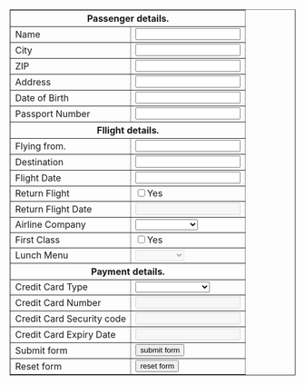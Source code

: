 
<!doctype html>
<html>
<head>
	<script type="text/javascript">
		function validateForm()
		{
			var name = document.getElementById("name");
			if(name.value == "")
			{
				alert("Please enter your name.");
				name.focus();
				return false;
			}
			else
			{
				var regExpName = /^[A-Z][a-z]{2,}\s[A-Z][a-z]+([\s\-][A-Z][a-z]+)*$/;
				if(!regExpName.test(name.value))
				{
					alert("Please enter your name in the correct form. Example: Petar Petrovic.");
					name.focus();
					return false;
				}
			}
			var city = document.getElementById("city");
			if(city.value == "")
			{
				alert("Please enter a city");
				city.focus();
				return false;
			}
			else
			{
				var regExpCity = /^[A-Z][a-z]+(\s[A-Z][a-z]+)*$/;
				if(!regExpCity.test(city.value))
				{
					alert("Please enter a city in a valid form.");
					city.focus();
					return false;
				}
			}
			var zip = document.getElementById("zip");
			if(zip.value == "")
			{
				alert("Please enter your ZIP code.");
				zip.focus();
				return false;
			}
			else
			{
				var regExpZip = /^[1-7][0-9]{4}$/;
				if(!regExpZip.test(zip.value))
				{
					alert("Please enter zip code between 10000-79999.");
					zip.focus();
					return false;
				}
			}
			var address = document.getElementById("address");
			if(address.value == "")
			{
				alert("Please enter your address");
				address.focus();
				return false;
			}
			else
			{
				var regExpAddress = /^[A-Z][a-z]+(\s[A-Z][a-z]+)*\s[1-9][0-9]{0,2}[a-z]?$/;
				if(!regExpAddress.test(address.value))
				{
					alert("Please enter address in the correct form. Example: Milesavska 9a.");
					address.focus();
					return false;
				}
			}
			var birthdate = document.getElementById("birthdate");
			if(birthdate.value == "")
			{
				alert("Please enter your date of birth.");
				birthdate.focus();
				return false;
			}
			else
			{
				var regExpBirthdate = /^((19[0-9][0-9])|(20((0[0-9])|1[0-8])))[\/]((0[1-9])|(1[0-2]))[\/](([0-2][1-9])|(3[01]))$/;
				if(!regExpBirthdate.test(birthdate.value))
				{
					alert("Please enter the date of your flight in the correct yyyy/mm/dd format.");
					birthdate.focus();
					return false;
				}
			}
			var passnum = document.getElementById("passnum");
			if(passnum.value == "")
			{
				alert("Please enter your passport number");
				passnum.focus();
				return false;
			}
			else
			{
				var regExpPassnum = /^[0-9]{3}([A-Za-z0-9]){6}$/
				if(!regExpPassnum.test(passnum.value))
				{
					alert("Please enter your passport number in the correct form. Example: 000xxxxxx.");
					passnum.focus();
					return false;
				}
			}
			var flyingfrom = document.getElementById("flyingfrom");
			if(flyingfrom.value == "")
			{
				alert("Please enter where you are flying from.");
				flyingfrom.focus();
				return false;
			}
			else
			{
				var regExpFlyingfrom = /^[A-Z][a-z]+(\s[A-Z][a-z]+)*$/;
				if(!regExpFlyingfrom.test(flyingfrom.value))
				{
					alert("Please enter where you are flying from in the correct format.");
					flyingfrom.focus();
					return false;
				}
			}
			var destination = document.getElementById("destination");
			if(destination.value == "")
			{
				alert("Please enter where your destination.");
				destination.focus();
				return false;
			}
			else
			{
				var regExpDestination = /^[A-Z][a-z]+(\s[A-Z][a-z]+)*$/;
				if(!regExpDestination.test(destination.value))
				{
					alert("Please enter where your destination in the correct format.");
					destination.focus();
					return false;
				}
			}
			var flightdate = document.getElementById("flightdate");
			if(flightdate.value == "")
			{
				alert("Please enter the date of your flight.");
				flightdate.focus();
				return false;
			}
			else
			{
				var regExpFlightdate = /^20((1[89])|([2-9]{2}))[\/]((0[1-9])|(1[0-2]))[\/](([0-2][1-9])|(3[01]))$/;
				if(!regExpFlightdate.test(flightdate.value))
				{
					alert("Please enter the date of your flight in the correct yyyy/mm/dd form.");
					flightdate.focus();
					return false;
				}
			}
			if(document.getElementById("returnflight").checked)
			{
				if(document.getElementById("returnflightdate").value == "")
				{
					alert("Please enter the date of your return flight.");
					returnflightdate.focus();
					return false;
				}
				else
				{
				var regExpReturnflightdate = /^20((1[89])|([2-9]{2}))[\/]((0[1-9])|(1[12]))[\/](([0-2][1-9])|(3[01]))$/;
				if(!regExpReturnflightdate.test(document.getElementById("returnflightdate").value))
				{
					alert("Please enter the date of your return flight in the correct yyyy/mm/dd form.");
					returnflightdate.focus();
					return false;
				}
				}
			}
			if(document.getElementById("airline").value == "-1")
			{
				alert("Please select an airline company");
				airline.focus()
				return false;
			}
			if(document.getElementById("firstclass").checked && document.getElementById("lunchmenu").value == "-1")
			{
					alert("Please select a lunch menu option");
					lunchmenu.focus();
					return false;
			}
			if(document.getElementById("cctype").value == "-1")
			{
				alert("Please select a credit card type for payment.");
				cctype.focus();
				return false;
			}
			var ccnum = document.getElementById("ccnum");
			if(ccnum.value == "")
			{
				alert("Please enter your credit card number.");
				ccnum.focus();
				return false;
			}
			else
			{
				var regExpCCnum = /^[0-9]{4}[\s\-][0-9]{4}[\s\-][0-9]{4}[\s\-][0-9]{4}$/;
				if(!regExpCCnum.test(ccnum.value))
				{
					alert("Please enter your credit card number in the correct form.");
					ccnum.focus();
					return false;
				}
			}
			var ccseccode = document.getElementById("ccseccode");
			if(ccseccode.value == "")
			{
				alert("Please enter your credit card security ccode.");
				ccseccode.focus();
				return false;
			}
			else
			{
				var regExpCCseccode = /^[0-9]{3}$/;
				if(!regExpCCseccode.test(ccseccode.value))
				{
					alert("Please enter the 3-digit credit card security code");
					ccseccode.focus();
					return false;
				}
			}
			var ccexpdate = document.getElementById("ccexpdate");
			if(ccexpdate.value == "")
			{
				alert("Please enter your credit card's expiry date.");
				ccexpdate.focus();
				return false;
			}
			else
			{
				var regExpCCexpdate = /^((0[1-9])|(1[0-2]))[\/]((1[89])|([2-9][0-9]))$/;
				if(!regExpCCexpdate.test(ccexpdate.value))
				{
					alert("Please enter your credit card's expiry date in the mm/yy form.");
					ccexpdate.focus();
					return false;
				}
			}
		}
		function Checkreturndate()
		{
			if(document.getElementById("returnflight").checked)
			{
				document.getElementById("returnflightdate").disabled = false;
			}
			else
			{
				document.getElementById("returnflightdate").disabled = true;
			}
		}
		function Checkmenu()
		{
			if(document.getElementById("firstclass").checked)
			{
				document.getElementById("lunchmenu").disabled = false;
			}
			else
			{
				document.getElementById("lunchmenu").disabled = true;
			}
		}
		function CheckCC()
		{
			if(document.getElementById("cctype").value == "-1")
			{
				document.getElementById("ccnum").disabled = true;
				document.getElementById("ccseccode").disabled = true;
				document.getElementById("ccexpdate").disabled = true;
			}
			else
			{
				document.getElementById("ccnum").disabled = false;
				document.getElementById("ccseccode").disabled = false;
				document.getElementById("ccexpdate").disabled = false;
			}
		}
	</script>
</head>
<header>

</header>
<body>
	<form name="daform" id="daform" action="/action.php" method="POST" onsubmit="return validateForm()">
		<table cellspacing="2" cellpadding="2" border="1">
			<tr>
				<th colspan="2">Passenger details.</th>
			</tr>
			<tr>
				<td>Name</td>
				<td><input type="text" id="name"></td>
			</tr>
			<tr>
				<td>City</td>
				<td><input type="text" id="city"></td>
			</tr>
			<tr>
				<td>ZIP</td>
				<td><input type="text" id="zip"></td>
			</tr>
			<tr>
				<td>Address</td>
				<td><input type="text" id="address"></td>
			</tr>
			<tr>
				<td>Date of Birth</td>
				<td><input type="text" id="birthdate"></td>
			</tr>
			<tr>
				<td>Passport Number</td>
				<td><input type="text" id="passnum"></td>
			</tr>
			<tr>
				<th colspan="2">Fllight details.</th>
			</tr>
			<tr>
				<td>Flying from.</td>
				<td><input type="text" id="flyingfrom"></td>
			</tr>
			<tr>
				<td>Destination</td>
				<td><input type="text" id="destination"></td>
			</tr>
			<tr>
				<td>Flight Date</td>
				<td><input type="text" id="flightdate"></td>
			</tr>
			<tr>
				<td>Return Flight</td>
				<td><input type="checkbox" id="returnflight" onchange="Checkreturndate()">Yes</td>
			</tr>
			<tr>
				<td>Return Flight Date</td>
				<td><input type="text" id="returnflightdate" disabled></td>
			</tr>
			<tr>
				<td>Airline Company</td>
				<td>
					<select id="airline">
						<option value="-1"></option>
						<option value="1">AirSerbia</option>
						<option value="2">Lufthansa</option>
						<option value="3">British Airways</option>
					</select>
				</td>
			</tr>
			<tr>
				<td>First Class</td>
				<td><input type="checkbox" id="firstclass" onchange="Checkmenu()">Yes</td>
			</tr>
			<tr>
				<td>Lunch Menu</td>
				<td>
					<select id="lunchmenu" disabled>
						<option value="-1"></option>
						<option value="1">Vegetarian</option>
						<option value="2">Meat</option>
						<option value="3">Fish</option>
					</select>
				</td>
			</tr>
			<tr>
				<th colspan="2">Payment	details.</th>
			</tr>
			<tr>
				<td>Credit Card Type</td>
				<td>
					<select id="cctype" onchange="CheckCC()">
						<option value="-1" selected></option>
						<option value="1">Visa</option>
						<option value="2">Master</option>
						<option value="3">American Express</option>
					</select>
				</td>
			</tr>
			<tr>
				<td>Credit Card Number</td>
				<td><input type="text" id="ccnum" disabled></td>
			</tr>
			<tr>
				<td>Credit Card Security code</td>
				<td><input type="text" id="ccseccode" disabled></td>
			</tr>
			<tr>
				<td>Credit Card Expiry Date</td>
				<td><input type="text" id="ccexpdate" disabled></td>
			</tr>
			<tr>
				<td>Submit form</td>
				<td><input type="submit" value="submit form"></td>
			</tr>
			<tr>
				<td>Reset form</td>
				<td><input type="reset" value="reset form"></td>
			</tr>
		</table>
	</form>
</body>
<footer>

</footer>
</html>
